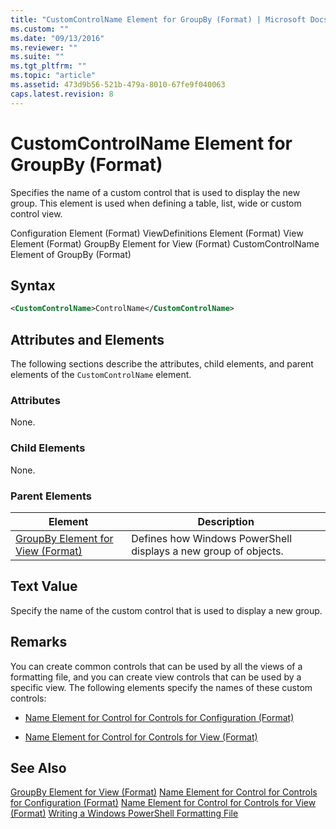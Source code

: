 ```yaml
---
title: "CustomControlName Element for GroupBy (Format) | Microsoft Docs"
ms.custom: ""
ms.date: "09/13/2016"
ms.reviewer: ""
ms.suite: ""
ms.tgt_pltfrm: ""
ms.topic: "article"
ms.assetid: 473d9b56-521b-479a-8010-67fe9f040063
caps.latest.revision: 8
---
```

# CustomControlName Element for GroupBy (Format)
Specifies the name of a custom control that is used to display the new group. This element is used when defining a table, list, wide or custom control view.

 Configuration Element (Format)
ViewDefinitions Element (Format)
View Element (Format)
GroupBy Element for View (Format)
CustomControlName Element of GroupBy (Format)

## Syntax

```xml
<CustomControlName>ControlName</CustomControlName>
```

## Attributes and Elements
 The following sections describe the attributes, child elements, and parent elements of the `CustomControlName` element.

### Attributes
 None.

### Child Elements
 None.

### Parent Elements

|Element|Description|
|-------------|-----------------|
|[GroupBy Element for View (Format)](./groupby-element-for-view-format.md)|Defines how Windows PowerShell displays a new group of objects.|

## Text Value
 Specify the name of the custom control that is used to display a new group.

## Remarks
 You can create common controls that can be used by all the views of a formatting file, and you can create view controls that can be used by a specific view. The following elements specify the names of these custom controls:

-   [Name Element for Control for Controls for Configuration (Format)](./name-element-for-control-for-controls-for-configuration-format.md)

-   [Name Element for Control for Controls for View (Format)](./name-element-for-control-for-controls-for-view-format.md)

## See Also
 [GroupBy Element for View (Format)](./groupby-element-for-view-format.md)
 [Name Element for Control for Controls for Configuration (Format)](./name-element-for-control-for-controls-for-configuration-format.md)
 [Name Element for Control for Controls for View (Format)](./name-element-for-control-for-controls-for-view-format.md)
 [Writing a Windows PowerShell Formatting File](./writing-a-windows-powershell-formatting-file.md)
